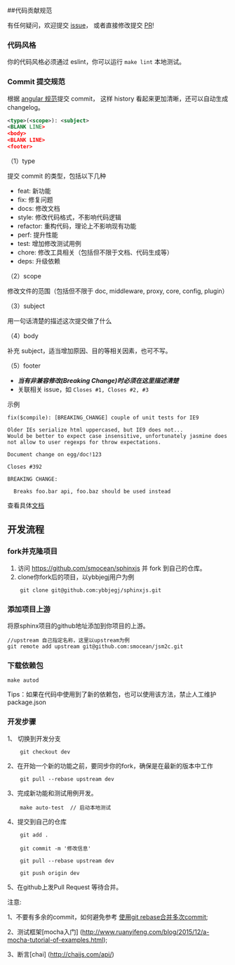 ##代码贡献规范

有任何疑问，欢迎提交 [issue](https://github.com/smocean/jsm2c/issues)，
或者直接修改提交 [PR](https://github.com/smocean/jsm2c/pulls)!

### 代码风格

你的代码风格必须通过 eslint，你可以运行 `make lint` 本地测试。

### Commit 提交规范

根据 [angular 规范](https://github.com/angular/angular.js/blob/master/CONTRIBUTING.md#commit-message-format)提交 commit，
这样 history 看起来更加清晰，还可以自动生成 changelog。

```xml
<type>(<scope>): <subject>
<BLANK LINE>
<body>
<BLANK LINE>
<footer>
```

（1）type

提交 commit 的类型，包括以下几种

- feat: 新功能
- fix: 修复问题
- docs: 修改文档
- style: 修改代码格式，不影响代码逻辑
- refactor: 重构代码，理论上不影响现有功能
- perf: 提升性能
- test: 增加修改测试用例
- chore: 修改工具相关（包括但不限于文档、代码生成等）
- deps: 升级依赖

（2）scope

修改文件的范围（包括但不限于 doc, middleware, proxy, core, config, plugin）

（3）subject

用一句话清楚的描述这次提交做了什么

（4）body

补充 subject，适当增加原因、目的等相关因素，也可不写。

（5）footer
- ___当有非兼容修改(Breaking Change)时必须在这里描述清楚___
- 关联相关 issue，如 `Closes #1, Closes #2, #3`

示例

```
fix($compile): [BREAKING_CHANGE] couple of unit tests for IE9

Older IEs serialize html uppercased, but IE9 does not...
Would be better to expect case insensitive, unfortunately jasmine does
not allow to user regexps for throw expectations.

Document change on egg/doc!123

Closes #392

BREAKING CHANGE:

  Breaks foo.bar api, foo.baz should be used instead
```

查看具体[文档](https://docs.google.com/document/d/1QrDFcIiPjSLDn3EL15IJygNPiHORgU1_OOAqWjiDU5Y/edit)

## 开发流程

### fork并克隆项目

1. 访问 https://github.com/smocean/sphinxjs 并 fork 到自己的仓库。
2. clone你fork后的项目，以ybbjegj用户为例

```
    git clone git@github.com:ybbjegj/sphinxjs.git
```

### 添加项目上游

将原sphinx项目的github地址添加到你项目的上游。

```
//upstream 自己指定名称，这里以upstream为例
git remote add upstream git@github.com:smocean/jsm2c.git

```

### 下载依赖包

```
make autod
```
Tips：如果在代码中使用到了新的依赖包，也可以使用该方法，禁止人工维护package.json

### 开发步骤

1、 切换到开发分支

```
    git checkout dev

```

2、在开始一个新的功能之前，要同步你的fork，确保是在最新的版本中工作

```
    git pull --rebase upstream dev
```

3、完成新功能和测试用例开发。

```
    make auto-test  // 启动本地测试
```

4、提交到自己的仓库

```
    git add .

    git commit -m '修改信息'

    git pull --rebase upstream dev

    git push origin dev

```
5、在github上发Pull Request 等待合并。

注意:

1、不要有多余的commit，如何避免参考 [使用git rebase合并多次commit](http://blog.csdn.net/yangcs2009/article/details/47166361);


2、测试框架[mocha入门] (http://www.ruanyifeng.com/blog/2015/12/a-mocha-tutorial-of-examples.html);

3、断言[chai] (http://chaijs.com/api/)









